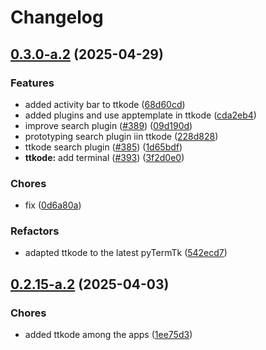 # Changelog

## [0.3.0-a.2](https://github.com/ceccopierangiolieugenio/pyTermTk/compare/ttkode-v0.2.15-a.2...ttkode-v0.3.0-a.2) (2025-04-29)


### Features

* added activity bar to ttkode ([68d60cd](https://github.com/ceccopierangiolieugenio/pyTermTk/commit/68d60cd8da1f2fb46eb06fa84e772512f92c7e29))
* added plugins and use apptemplate in ttkode ([cda2eb4](https://github.com/ceccopierangiolieugenio/pyTermTk/commit/cda2eb45c560f35d2b4ec798600509c6eaea67a0))
* improve search plugin ([#389](https://github.com/ceccopierangiolieugenio/pyTermTk/issues/389)) ([09d190d](https://github.com/ceccopierangiolieugenio/pyTermTk/commit/09d190d5c1a6879fb4e8fd14fd48d1ed9edd4878))
* prototyping search plugin iin ttkode ([228d828](https://github.com/ceccopierangiolieugenio/pyTermTk/commit/228d8288716cf5286555eb3a5b9ff63d72e8487b))
* ttkode search plugin ([#385](https://github.com/ceccopierangiolieugenio/pyTermTk/issues/385)) ([1d65bdf](https://github.com/ceccopierangiolieugenio/pyTermTk/commit/1d65bdfdfdf522936976bdb920f2ec77ba241ded))
* **ttkode:** add terminal ([#393](https://github.com/ceccopierangiolieugenio/pyTermTk/issues/393)) ([3f2d0e0](https://github.com/ceccopierangiolieugenio/pyTermTk/commit/3f2d0e08500990b28da01b14c8c82fec3205951b))


### Chores

* fix ([0d6a80a](https://github.com/ceccopierangiolieugenio/pyTermTk/commit/0d6a80a6e2493b2d37722a575f19d9066cf9e35f))


### Refactors

* adapted ttkode to the latest pyTermTk ([542ecd7](https://github.com/ceccopierangiolieugenio/pyTermTk/commit/542ecd7f7798b10bca29a7e856e85aa91bb3bc74))

## [0.2.15-a.2](https://github.com/ceccopierangiolieugenio/pyTermTk/compare/ttkode-v0.2.14-a.2...ttkode-v0.2.15-a.2) (2025-04-03)


### Chores

* added ttkode among the apps ([1ee75d3](https://github.com/ceccopierangiolieugenio/pyTermTk/commit/1ee75d3799b62a7e3ddb3a9037d6d6c186b384cf))

